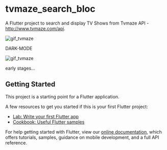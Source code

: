 # tvmaze_search_bloc

A Flutter project to search and display TV Shows from Tvmaze API - http://www.tvmaze.com/api. 


![gif_tvmaze](https://giant.gfycat.com/adolescentraggeddunlin.gif)

DARK-MODE

![gif_tvmaze](https://giant.gfycat.com/InsistentComplicatedArrowworm.gif)


early stages...

## Getting Started

This project is a starting point for a Flutter application.

A few resources to get you started if this is your first Flutter project:

- [Lab: Write your first Flutter app](https://flutter.io/docs/get-started/codelab)
- [Cookbook: Useful Flutter samples](https://flutter.io/docs/cookbook)

For help getting started with Flutter, view our 
[online documentation](https://flutter.io/docs), which offers tutorials, 
samples, guidance on mobile development, and a full API reference.
